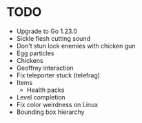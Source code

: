 # TODO
- Upgrade to Go 1.23.0
- Sickle flesh cutting sound
- Don't stun lock enemies with chicken gun
- Egg particles
- Chickens
- Geoffrey interaction
- Fix teleporter stuck (telefrag)
- Items 
    - Health packs
- Level completion
- Fix color weirdness on Linux
- Bounding box hierarchy

